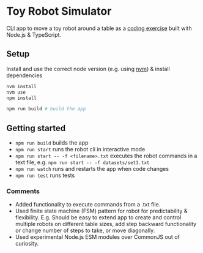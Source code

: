 # Toy Robot Simulator

CLI app to move a toy robot around a table as a [coding exercise](https://github.com/stephenkoo/toy-robot-simulator/blob/main/TOY_ROBOT.md) built with Node.js & TypeScript.

## Setup

Install and use the correct node version (e.g. using [nvm](https://github.com/nvm-sh/nvm)) & install dependencies

```sh
nvm install
nvm use
npm install

npm run build # build the app
```

## Getting started

- `npm run build` builds the app
- `npm run start` runs the robot cli in interactive mode
- `npm run start -- -f <filename>.txt` executes the robot commands in a text file, e.g. `npm run start -- -f datasets/set3.txt`
- `npm run watch` runs and restarts the app when code changes
- `npm run test` runs tests

### Comments

- Added functionality to execute commands from a .txt file.
- Used finite state machine (FSM) pattern for robot for predictability & flexibility. E.g. Should be easy to extend app to create and control multiple robots on different table sizes, add step backward functionality or change number of steps to take, or move diagonally.
- Used experimental Node.js ESM modules over CommonJS out of curiosity.
